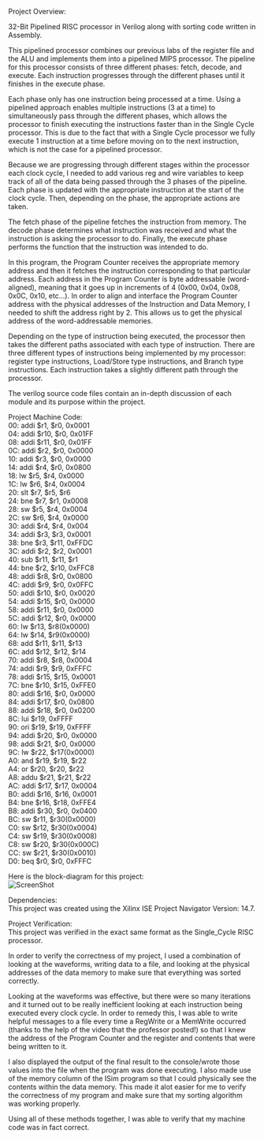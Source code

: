 Project Overview:   

32-Bit Pipelined RISC processor in Verilog along with sorting code written in Assembly.   
  
This pipelined processor combines our previous labs of the register file and the ALU and implements them into a pipelined MIPS processor. The pipeline for this processor consists of three different phases: fetch, decode, and execute. Each instruction progresses through the different phases until it finishes in the execute phase.    
   
Each phase only has one instruction being processed at a time. Using a pipelined approach enables multiple instructions (3 at a time) to simultaneously pass through the different phases, which allows the processor to finish executing the instructions faster than in the Single Cycle processor. This is due to the fact that with a Single Cycle processor we fully execute 1 instruction at a time before moving on to the next instruction, which is not the case for a pipelined processor.    
   
Because we are progressing through different stages within the processor each clock cycle, I needed to add various reg and wire variables to keep track of all of the data being passed through the 3 phases of the pipeline. Each phase is updated with the appropriate instruction at the start of the clock cycle. Then, depending on the phase, the appropriate actions are taken.    
    
The fetch phase of the pipeline fetches the instruction from memory. The decode phase determines what instruction was received and what the instruction is asking the processor to do. Finally, the execute phase performs the function that the instruction was intended to do.    
    
In this program, the Program Counter receives the appropriate memory address and then it fetches the instruction corresponding to that particular address. Each address in the Program Counter is byte addressable (word-aligned), meaning that it goes up in increments of 4 (0x00, 0x04, 0x08, 0x0C, 0x10, etc...). In order to align and interface the Program Counter address with the physical addresses of the Instruction and Data Memory, I needed to shift the address right by 2. This allows us to get the physical address of the word-addressable memories.    
    
Depending on the type of instruction being executed, the processor then takes the different paths associated with each type of instruction. There are three different types of instructions being implemented by my processor: register type instructions, Load/Store type instructions, and Branch type instructions. Each instruction takes a slightly different path through the processor.  
  
The verilog source code files contain an in-depth discussion of each module and its purpose within the project.

Project Machine Code:   
00: addi $r1, $r0, 0x0001    
04: addi $r10, $r0, 0x01FF    
08: addi $r11, $r0, 0x01FF    
0C: addi $r2, $r0, 0x0000    
10: addi $r3, $r0, 0x0000    
14: addi $r4, $r0, 0x0800    
18: lw $r5, $r4, 0x0000    
1C: lw $r6, $r4, 0x0004    
20: slt $r7, $r5, $r6    
24: bne $r7, $r1, 0x0008    
28: sw $r5, $r4, 0x0004    
2C: sw $r6, $r4, 0x0000    
30: addi $r4, $r4, 0x004    
34: addi $r3, $r3, 0x0001    
38: bne $r3, $r11, 0xFFDC    
3C: addi $r2, $r2, 0x0001    
40: sub $r11, $r11, $r1    
44: bne $r2, $r10, 0xFFC8    
48: addi $r8, $r0, 0x0800    
4C: addi $r9, $r0, 0x0FFC    
50: addi $r10, $r0, 0x0020    
54: addi $r15, $r0, 0x0000    
58: addi $r11, $r0, 0x0000    
5C: addi $r12, $r0, 0x0000    
60: lw $r13, $r8(0x0000)    
64: lw $r14, $r9(0x0000)    
68: add $r11, $r11, $r13    
6C: add $r12, $r12, $r14    
70: addi $r8, $r8, 0x0004    
74: addi $r9, $r9, 0xFFFC    
78: addi $r15, $r15, 0x0001    
7C: bne $r10, $r15, 0xFFE0    
80: addi $r16, $r0, 0x0000    
84: addi $r17, $r0, 0x0800    
88: addi $r18, $r0, 0x0200    
8C: lui $r19, 0xFFFF    
90: ori $r19, $r19, 0xFFFF    
94: addi $r20, $r0, 0x0000    
98: addi $r21, $r0, 0x0000    
9C: lw $r22, $r17(0x0000)    
A0: and $r19, $r19, $r22    
A4: or $r20, $r20, $r22    
A8: addu $r21, $r21, $r22    
AC: addi $r17, $r17, 0x0004    
B0: addi $r16, $r16, 0x0001    
B4: bne $r16, $r18, 0xFFE4    
B8: addi $r30, $r0, 0x0400    
BC: sw $r11, $r30(0x0000)    
C0: sw $r12, $r30(0x0004)    
C4: sw $r19, $r30(0x0008)    
C8: sw $r20, $r30(0x000C)    
CC: sw $r21, $r30(0x0010)    
D0: beq $r0, $r0, 0xFFFC    
    
Here is the block-diagram for this project:    
![ScreenShot](https://cloud.githubusercontent.com/assets/14812721/24943664/7abcc59e-1f0c-11e7-9bb3-aeb34c0d7bf7.jpg)

    
Dependencies:   
This project was created using the Xilinx ISE Project Navigator Version: 14.7.  

Project Verification:   
This project was verified in the exact same format as the Single_Cycle RISC processor.  
  
In order to verify the correctness of my project, I used a combination of looking at the waveforms, writing data to a file, and looking at the physical addresses of the data memory to make sure that everything was sorted correctly.  
  
Looking at the waveforms was effective, but there were so many iterations and it turned out to be really inefficient looking at each instruction being executed every clock cycle. In order to remedy this, I was able to write helpful messages to a file every time a RegWrite or a MemWrite occurred (thanks to the help of the video that the professor posted!) so that I knew the address of the Program Counter and the register and contents that were being written to it.  
  
I also displayed the output of the final result to the console/wrote those values into the file when the program was done executing. I also made use of the memory column of the ISim program so that I could physically see the contents within the data memory. This made it alot easier for me to verify the correctness of my program and make sure that my sorting algorithm was working properly.  
  
Using all of these methods together, I was able to verify that my machine code was in fact correct.  

